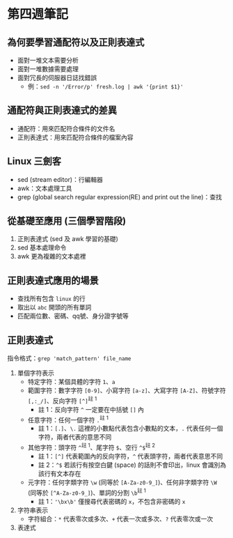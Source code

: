 # 第四週筆記
## 為何要學習通配符以及正則表達式
* 面對一堆文本需要分析
* 面對一堆數據需要處理
* 面對冗長的伺服器日誌找錯誤
    + 例：`sed -n '/Error/p' fresh.log | awk '{print $1}'`
## 通配符與正則表達式的差異
* 通配符：用來匹配符合條件的文件名
* 正則表達式：用來匹配符合條件的檔案內容
## Linux 三劍客
* sed (stream editor)：行編輯器
* awk：文本處理工具
* grep (global search regular expression(RE) and print out the line)：查找
## 從基礎至應用 (三個學習階段)
1. 正則表達式 (sed 及 awk 學習的基礎)
2. sed 基本處理命令
3. awk 更為複雜的文本處裡
## 正則表達式應用的場景
* 查找所有包含 `linux` 的行
* 取出以 `abc` 開頭的所有單詞
* 匹配兩位數、密碼、qq號、身分證字號等
## 正則表達式
指令格式：`grep 'match_pattern' file_name`
1. 單個字符表示
    * 特定字符：某個具體的字符 `1`、`a`
    * 範圍字符：數字字符 `[0-9]`、小寫字符 `[a-z]`、大寫字符 `[A-Z]`、符號字符 `[,:_/]`、反向字符 `[^]`<sup>註 1</sup>
        * 註 1：反向字符 `^` 一定要在中括號 `[]` 內
    * 任意字符：任何一個字符 `.`<sup>註 1</sup>
        * 註 1：`[.]`、`\.` 這裡的小數點代表包含小數點的文本，`.` 代表任何一個字符，兩者代表的意思不同 
    * 其他字符：頭字符 `^`<sup>註 1</sup>、尾字符 `$`、空行 `^$`<sup>註 2</sup>
        * 註 1：`[^]` 代表範圍內的反向字符，`^` 代表頭字符，兩者代表意思不同
        * 註 2：`^$` 若該行有按空白鍵 (space) 的話則不會印出，linux 會識別為該行有文本存在
    * 元字符：任何字類字符 `\w` (同等於 `[A-Za-z0-9_]`)、任何非字類字符 `\W` (同等於 `[^A-Za-z0-9_]`)、單詞的分割 `\b`<sup>註 1</sup>
        * 註 1：`'\bx\b'` 僅搜尋代表密碼的 `x`，不包含非密碼的 `x`
2. 字符串表示
    * 字符組合：`*` 代表零次或多次、`+` 代表一次或多次、`?` 代表零次或一次
3. 表達式

